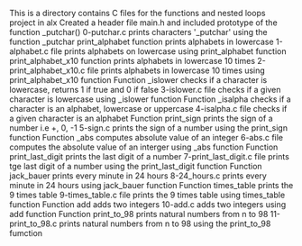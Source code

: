 This is a directory contains C files for the functions and nested loops project in alx
Created a header file main.h and included prototype of the function _putchar()
0-putchar.c prints characters '_putchar'  using the function _putchar
print_alphabet function prints alphabets in lowercase
1-alphabet.c file prints alphabets on lowercase using print_alphabet function
print_alphabet_x10 function prints alphabets in lowercase 10 times
2-print_alphabet_x10.c file prints alphabets in lowercase 10 times using print_alphabet_x10 function
Function _islower checks if a character is lowercase, returns 1 if true and 0 if false
3-islower.c file checks if a given character is lowercase using _islower function
Function _isalpha checks if a character is an alphabet, lowercase or uppercase
4-isalpha.c file checks if a given character is an alphabet
Function print_sign prints the sign of a number i.e +, 0, -1
5-sign.c prints the sign of a number using the print_sign function
Function _abs computes absolute value of an integer
6-abs.c file computes the absolute value of an interger using _abs function
Function print_last_digit prints the last digit of a number
7-print_last_digit.c file prints tge last digit of a number using the print_last_digit function
Function jack_bauer prints every minute in 24 hours
8-24_hours.c prints every minute in 24 hours using jack_bauer function
Function times_table prints the 9 times table
9-times_table.c file prints the 9 times table using times_table function
Function add adds two integers
10-add.c adds two integers using add function
Function print_to_98 prints natural numbers from n to 98
11-print_to_98.c prints natural numbers from n to 98 using the print_to_98 fumction
